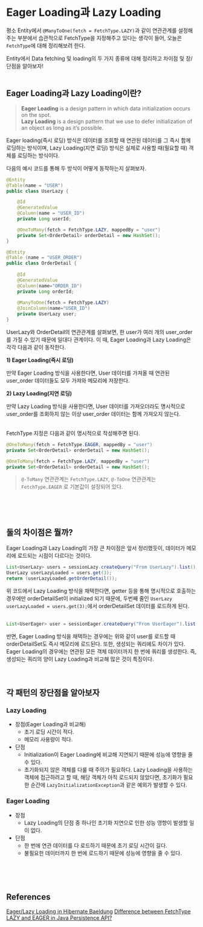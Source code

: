 # Eager Loading과 Lazy Loading

평소 Entity에서 `@ManyToOne(fetch = FetchType.LAZY)`과 같이 연관관계를 설정해주는 부분에서 습관적으로 FetchType을 지정해주고 있다는 생각이 들어, 오늘은 `FetchType`에 대해 정리해보려 한다.

Entity에서 Data fetching 및 loading의 두 가지 종류에 대해 정리하고 차이점 및 장/단점을 알아보자!
<br>
<br>

## Eager Loading과 Lazy Loading이란?

> **Eager Loading** is a design pattern in which data initialization occurs on the spot. <br>
**Lazy Loading** is a design pattern that we use to defer initialization of an object as long as it’s possible.
> 

Eager loading(즉시 로딩) 방식은 데이터를 조회할 때 연관된 데이터를 그 즉시 함께 로딩하는 방식이며, Lazy Loading(지연 로딩) 방식은 실제로 사용할 때(필요할 때) 객체를 로딩하는 방식이다.

다음의 예시 코드를 통해 두 방식이 어떻게 동작하는지 살펴보자.

```java
@Entity
@Table(name = "USER")
public class UserLazy {

    @Id
    @GeneratedValue
    @Column(name = "USER_ID")
    private Long userId;

    @OneToMany(fetch = FetchType.LAZY, mappedBy = "user")
    private Set<OrderDetail> orderDetail = new HashSet();
}
```

```java
@Entity
@Table (name = "USER_ORDER")
public class OrderDetail {
    
    @Id
    @GeneratedValue
    @Column(name="ORDER_ID")
    private Long orderId;
    
    @ManyToOne(fetch = FetchType.LAZY)
    @JoinColumn(name="USER_ID")
    private UserLazy user;
}
```

UserLazy와 OrderDetail의 연관관계를 살펴보면, 한 user가 여러 개의 user_order를 가질 수 있기 때문에 일대다 관계이다. 이 때, Eager Loading과 Lazy Loading은 각각 다음과 같이 동작한다.

**1) Eager Loading(즉시 로딩)**

만약 Eager Loading 방식을 사용한다면, User 데이터를 가져올 때 연관된 user_order 데이터들도 모두 가져와 메모리에 저장한다.

**2) Lazy Loading(지연 로딩)**

만약 Lazy Loading 방식을 사용한다면, User 데이터를 가져오더라도 명시적으로 user_order를 조회하지 않는 이상 user_order 데이터는 함께 가져오지 않는다.
<br>
<br>

FetchType 지정은 다음과 같이 명시적으로 작성해주면 된다.
```java
@OneToMany(fetch = FetchType.EAGER, mappedBy = "user")
private Set<OrderDetail> orderDetail = new HashSet();
```
```java
@OneToMany(fetch = FetchType.LAZY, mappedBy = "user")
private Set<OrderDetail> orderDetail = new HashSet();
```

> `@-ToMany` 연관관계는 `FetchType.LAZY`, `@-ToOne` 연관관계는 `FetchType.EAGER` 로 기본값이 설정되어 있다.
<br>
<br>
<br>

## 둘의 차이점은 뭘까?
Eager Loading과 Lazy Loading의 가장 큰 차이점은 앞서 정리했듯이, 데이터가 메모리에 로드되는 시점이 다르다는 것이다.
```java
List<UserLazy> users = sessionLazy.createQuery("From UserLazy").list(); // 모든 user 조회
UserLazy userLazyLoaded = users.get(3);
return (userLazyLoaded.getOrderDetail());
```
위 코드에서 Lazy Loading 방식을 채택한다면, getter 등을 통해 명시적으로 호출하는 경우에만 orderDetailSet이 initialized 되기 때문에, 두번째 줄인 `UserLazy userLazyLoaded = users.get(3);`에서 orderDetailSet 데이터를 로드하게 된다.
<br>
<br>

```java
List<UserEager> user = sessionEager.createQuery("From UserEager").list();
```
반면, Eager Loading 방식을 채택하는 경우에는 위와 같이 user를 로드할 때 orderDetailSet도 즉시 메모리에 로드된다.
또한, 생성되는 쿼리에도 차이가 있다. Eager Loading의 경우에는 연관된 모든 객체 데이터까지 한 번에 쿼리를 생성한다. 즉, 생성되는 쿼리의 양이 Lazy Loading과 비교해 많은 것이 특징이다. 
<br>
<br>
<br>

## 각 패턴의 장단점을 알아보자
### **Lazy Loading**

- 장점(Eager Loading과 비교해)
    - 초기 로딩 시간이 적다.
    - 메모리 사용량이 적다.
- 단점
    - Initialization이 Eager Loading에 비교해 지연되기 때문에 성능에 영향을 줄 수 있다.
    - 초기화되지 않은 객체를 다룰 때 주의가 필요하다. Lazy Loading을 사용하는 객체에 접근하려고 할 때, 해당 객체가 아직 로드되지 않았다면, 초기화가 필요한 순간에 `LazyInitializationException`과 같은 예외가 발생할 수 있다.
    

### Eager Loading

- 장점
    - Lazy Loading의 단점 중 하나인 초기화 지연으로 인한 성능 영향이 발생할 일이 없다.
- 단점
    - 한 번에 연관 데이터를 다 로드하기 때문에 초기 로딩 시간이 길다.
    - 불필요한 데이터까지 한 번에 로드하기 때문에 성능에 영향을 줄 수 있다.
<br>
<br>
<br>

## References
[Eager/Lazy Loading in Hibernate Baeldung](https://www.baeldung.com/hibernate-lazy-eager-loading)
[Difference between FetchType LAZY and EAGER in Java Persistence API?](https://stackoverflow.com/questions/2990799/difference-between-fetchtype-lazy-and-eager-in-java-persistence-api)
